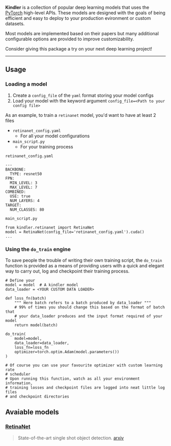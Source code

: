 **Kindler** is a collection of popular deep learning models that uses the [PyTorch](https://pytorch.org/) high-level APIs. These models are designed with the goals of being efficient and easy to deploy to your production evironment or custom datasets.

Most models are implemented based on their papers but many additional configurable options are provided to improve customizability.

Consider giving this package a try on your next deep learning project!

---

## Usage

### Loading a model

1. Create a `config_file` of the `yaml` format storing your model configs
2. Load your model with the keyword argument `config_file=<Path to your config file>`

As an example, to train a `retinanet` model, you'd want to have at least 2 files
- `retinanet_config.yaml`
    - For all your model configurations
- `main_script.py`
    - For your training process

`retinanet_config.yaml`
```
---
BACKBONE:
  TYPE: resnet50
FPN:
  MIN_LEVEL: 3
  MAX_LEVEL: 7
COMBINED:
  USE: true
  NUM_LAYERS: 4
TARGET:
  NUM_CLASSES: 80
```

`main_script.py`
```
from kindler.retinanet import RetinaNet
model = RetinaNet(config_file='retinanet_config.yaml').cuda()
...
```

### Using the `do_train` engine

To save people the trouble of writing their own training script, the `do_train` function is provided as a means of providing users with a quick and elegant way to carry out, log and checkpoint their training process.

```
# Define your
model = model  # A kindler model
data_loader = <YOUR CUSTOM DATA LOADER>

def loss_fn(batch)
    """ Here batch refers to a batch produced by data_loader """
    # 99% of times you should change this based on the format of batch that
    # your data_loader produces and the input format required of your model
    return model(batch)

do_train(
    model=model,
    data_loader=data_loader,
    loss_fn=loss_fn
    optimizer=torch.optim.Adam(model.parameters())
)

# Of course you can use your favourite optimizer with custom learning rate
# scheduler
# Upon running this function, watch as all your environment information,
# training losses and checkpoint files are logged into neat little log files
# and checkpoint directories
```

## Avaiable models

### [RetinaNet](https://github.com/mingruimingrui/Kindler/tree/master/kindler/retinanet)
> State-of-the-art single shot object detection. [arxiv](https://arxiv.org/abs/1708.02002)
